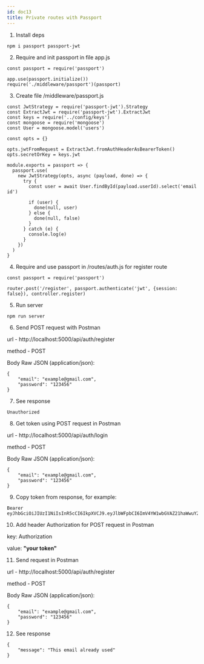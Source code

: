 ```yaml
---
id: doc13
title: Private routes with Passport
---
```


1. Install deps
```
npm i passport passport-jwt
```

2. Require and init passport in file app.js
```
const passport = require('passport')

app.use(passport.initialize())
require('./middleware/passport')(passport)
```

3. Create file /middleware/passport.js
```
const JwtStrategy = require('passport-jwt').Strategy
const ExtractJwt = require('passport-jwt').ExtractJwt
const keys = require('../config/keys')
const mongoose = require('mongoose')
const User = mongoose.model('users')

const opts = {}

opts.jwtFromRequest = ExtractJwt.fromAuthHeaderAsBearerToken()
opts.secretOrKey = keys.jwt

module.exports = passport => {
  passport.use(
    new JwtStrategy(opts, async (payload, done) => {
      try {
        const user = await User.findById(payload.userId).select('email id')

        if (user) {
          done(null, user)
        } else {
          done(null, false)
        }
      } catch (e) {
        console.log(e)
      }
    })
  )
}
```

4. Require and use passport in /routes/auth.js for register route
```
const passport = require('passport')

router.post('/register', passport.authenticate('jwt', {session: false}), controller.register)
```

5. Run server 
```
npm run server
```

6. Send POST request with Postman

url - http://localhost:5000/api/auth/register

method - POST

Body Raw JSON (application/json):
```
{
    "email": "example@gmail.com",
    "password": "123456"
}
```

7. See response 
```
Unauthorized
```

8. Get token using POST request in Postman

url - http://localhost:5000/api/auth/login

method - POST

Body Raw JSON (application/json):
```
{
    "email": "example@gmail.com",
    "password": "123456"
}
```

9. Copy token from response, for example:
```
Bearer eyJhbGciOiJIUzI1NiIsInR5cCI6IkpXVCJ9.eyJlbWFpbCI6ImV4YW1wbGVAZ21haWwuY29tIiwidXNlcklkIjoiNWQyNmQ3NDUwNjZjYjEwNTBjZjk5MzE5IiwiaWF0IjoxNTYyODMwMTk2LCJleHAiOjE1NjI4MzM3OTZ9.S6o4_zK084sJ2MpKcCpw6LDKSk4iHJ5dfyg3qtVgfSg
```

10. Add header Authorization for POST request in Postman

key: Authorization

value: **"your token"**

11. Send request in Postman

url - http://localhost:5000/api/auth/register

method - POST

Body Raw JSON (application/json):
```
{
    "email": "example@gmail.com",
    "password": "123456"
}
```

12. See response 
```
{
    "message": "This email already used"
}
```